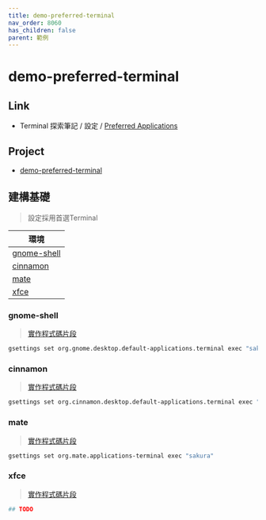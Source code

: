 ```yaml
---
title: demo-preferred-terminal
nav_order: 8060
has_children: false
parent: 範例
---
```



# demo-preferred-terminal


## Link

* Terminal 探索筆記 / 設定 / [Preferred Applications](https://samwhelp.github.io/note-about-terminal/read/terminal/sakura/config-preferred-applications.html)


## Project

* [demo-preferred-terminal](https://github.com/samwhelp/note-about-menu-applet/tree/gh-pages/_demo/prototype/menu-applet/demo-application/demo-preferred-terminal)


## 建構基礎

> 設定採用首選Terminal

| 環境 |
| --- |
| [gnome-shell](#gnome-shell) |
| [cinnamon](#cinnamon) |
| [mate](#mate) |
| [xfce](#xfce) |


### gnome-shell

> [實作程式碼片段](https://github.com/samwhelp/note-about-menu-applet/blob/gh-pages/_demo/prototype/menu-applet/demo-application/demo-preferred-terminal/preferred-terminal.sh#L118-L145)

``` sh
gsettings set org.gnome.desktop.default-applications.terminal exec "sakura"
```


### cinnamon

> [實作程式碼片段](https://github.com/samwhelp/note-about-menu-applet/blob/gh-pages/_demo/prototype/menu-applet/demo-application/demo-preferred-terminal/preferred-terminal.sh#L147-L174)

``` sh
gsettings set org.cinnamon.desktop.default-applications.terminal exec "sakura"
```


### mate

> [實作程式碼片段](https://github.com/samwhelp/note-about-menu-applet/blob/gh-pages/_demo/prototype/menu-applet/demo-application/demo-preferred-terminal/preferred-terminal.sh#L176-L203)

``` sh
gsettings set org.mate.applications-terminal exec "sakura"
```


### xfce

> [實作程式碼片段](https://github.com/samwhelp/note-about-menu-applet/blob/gh-pages/_demo/prototype/menu-applet/demo-application/demo-preferred-terminal/preferred-terminal.sh#L205-L210)

``` sh
## TODO
```

